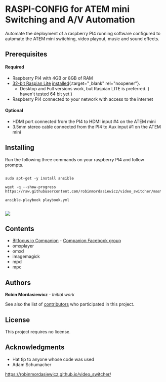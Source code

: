 # RASPI-CONFIG for ATEM mini Switching and A/V Automation

Automate the deployment of a raspberry PI4 running software configured to automate the ATEM mini switching, video playout, music and sound effects.  

## Prerequisites

#### Required

* Raspberry Pi4 with 4GB or 8GB of RAM
* [32-bit Raspian Lite](https://downloads.raspberrypi.org/raspios_lite_armhf_latest) [installed](https://www.raspberrypi.org/documentation/installation/installing-images/README.md){:target="_blank" rel="noopener"}.
  * Desktop and Full versions work, but Raspian LITE is preferred. ( haven't tested 64 bit yet )
* Raspberry Pi4 connected to your network with access to the internet

#### Optional

* HDMI port connected from the PI4 to HDMI input #4 on the ATEM mini
* 3.5mm stereo cable connected from the PI4 to Aux input #1 on the ATEM mini

## Installing

Run the following three commands on your raspberry PI4 and follow prompts.
 
```console

sudo apt-get -y install ansible

wget -q --show-progress https://raw.githubusercontent.com/robinmordasiewicz/video_switcher/master/playbook.yml

ansible-playbook playbook.yml


```

![](https://github.com/robinmordasiewicz/video_switcher/raw/master/install_terminal.gif)

## Contents

* [Bitfocus.io Companion](https://bitfocus.io/) - [Companion Facebook group](https://www.facebook.com/groups/2047850215433318/)
* omxplayer
* omxd
* imagemagick
* mpd
* mpc

## Authors

**Robin Mordasiewicz** - *Initial work*

See also the list of [contributors](https://github.com/robinmordasiewicz/video_switcher/contributors) who participated in this project.

## License

This project requires no license.

## Acknowledgments

* Hat tip to anyone whose code was used
* Adam Schumacher

https://robinmordasiewicz.github.io/video_switcher/

<script src="https://utteranc.es/client.js" repo="robinmordasiewicz/video_switcher" issue-term="pathname" theme="github-light" crossorigin="anonymous" async></script>
